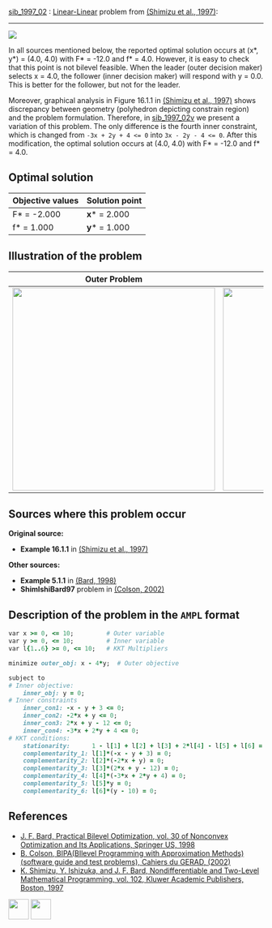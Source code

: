 [sib_1997_02](/BASBLib/LP-LP/sib_1997_02) : [Linear-Linear](/BASBLib/LP-LP-problems) problem from [(Shimizu et al., 1997)][Shimizu et al., 1997]:

---

![](/BASBLib/images/sib_1997_02_eq.jpg)

In all sources mentioned below, the reported optimal solution occurs at (x*, y*) = (4.0, 4.0) with F* = -12.0 and f* = 4.0. However, it is easy to check that this point is not bilevel feasible. When the leader (outer decision maker) selects x = 4.0, the follower (inner decision maker) will respond with y = 0.0. This is better for the follower, but not for the leader.

Moreover, graphical analysis in Figure 16.1.1 in [(Shimizu et al., 1997)][Shimizu et al., 1997] shows discrepancy between geometry (polyhedron depicting constrain region) and the problem formulation. Therefore, in [sib_1997_02v](http://basblsolver.github.io/BASBLib/LP-LP/sib_1997_02v) we present a variation of this problem. The only difference is the fourth inner constraint, which is changed from `-3x + 2y + 4 <= 0` into `3x - 2y - 4 <= 0`. After this modification, the optimal solution occurs at (4.0, 4.0) with F* = -12.0 and f* = 4.0.

## Optimal solution

Objective values   | Solution point          |
------------------ | ----------------------- |
F* = -2.000        | __x__* = 2.000          |
f* = 1.000         | __y__* = 1.000          |

## Illustration of the problem

Outer Problem    | Inner Problem    |
---------------- | ---------------- |
<img src="/BASBLib/images/sib_1997_02_outer.jpg" width="400"> | <img src="/BASBLib/images/sib_1997_02_inner.jpg" width="400"> |

## Sources where this problem occur

__Original source:__

 - __Example 16.1.1__ in [(Shimizu et al., 1997)][Shimizu et al., 1997]

__Other sources:__

 - __Example 5.1.1__ in [(Bard, 1998)][Bard, 1998]
 - __ShimIshiBard97__ problem in [(Colson, 2002)][Colson, 2002]

## Description of the problem in the `AMPL` format

```ruby
var x >= 0, <= 10;         # Outer variable
var y >= 0, <= 10;         # Inner variable
var l{1..6} >= 0, <= 10;   # KKT Multipliers

minimize outer_obj: x - 4*y;  # Outer objective

subject to
# Inner objective:
    inner_obj: y = 0;
# Inner constraints
    inner_con1: -x - y + 3 <= 0;
    inner_con2: -2*x + y <= 0;
    inner_con3: 2*x + y - 12 <= 0;
    inner_con4: -3*x + 2*y + 4 <= 0;
# KKT conditions:
    stationarity:      1 - l[1] + l[2] + l[3] + 2*l[4] - l[5] + l[6] = 0;
    complementarity_1: l[1]*(-x - y + 3) = 0;
    complementarity_2: l[2]*(-2*x + y) = 0;
    complementarity_3: l[3]*(2*x + y - 12) = 0;
    complementarity_4: l[4]*(-3*x + 2*y + 4) = 0;
    complementarity_5: l[5]*y = 0;
    complementarity_6: l[6]*(y - 10) = 0;
```

##  References

 - [J. F. Bard, Practical Bilevel Optimization, vol. 30 of Nonconvex Optimization and Its Applications, Springer US, 1998](https://doi.org/10.1007/978-1-4757-2836-1)
 - [B. Colson, BIPA(BIlevel Programming with Approximation Methods)(software guide and test problems), Cahiers du GERAD, (2002)](https://www.gerad.ca/en/papers/G-2002-37/view)
 - [K. Shimizu, Y. Ishizuka, and J. F. Bard, Nondifferentiable and Two-Level Mathematical Programming, vol. 102, Kluwer Academic Publishers, Boston, 1997](https://doi.org/10.1016/S0377-2217(97)00228-2)

[<img src="http://www.interupgrade.com/images/pfeil-backbutton.png" width="40" height="40">](/BASBLib/LP-LP-problems "Back to summary of LP-LP problems")
[<img src="https://cdn1.iconfinder.com/data/icons/MetroStation-PNG/128/MB__home.png" width="40" height="40">](/BASBLib/index "Back to homepage")

[Bard, 1998]: https://doi.org/10.1007/978-1-4757-2836-1
[Colson, 2002]: https://www.gerad.ca/en/papers/G-2002-37/view
[Shimizu et al., 1997]: https://doi.org/10.1016/S0377-2217(97)00228-2
